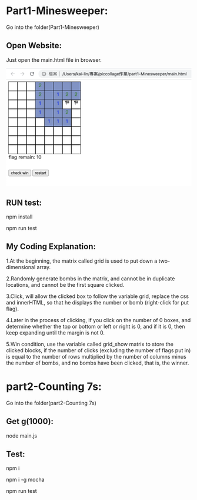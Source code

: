 # Part1-Minesweeper:

Go into the folder(Part1-Minesweeper)

## Open Website:

Just open the main.html file in browser.

![demo](./image1.png)



## RUN test:

npm install

npm run test


## My Coding Explanation:

1.At the beginning, the matrix called grid is used to put down a two-dimensional array.

2.Randomly generate bombs in the matrix, and cannot be in duplicate locations, and cannot be the first square clicked.

3.Click, will allow the clicked box to follow the variable grid, replace the css and innerHTML, so that he displays the number or bomb (right-click for put flag).

4.Later in the process of clicking, if you click on the number of 0 boxes, and determine whether the top or bottom or left or right is 0, and if it is 0, then keep expanding until the margin is not 0.

5.Win condition, use the variable called grid_show matrix to store the clicked blocks, if the number of clicks (excluding the number of flags put in) is equal to the number of rows multiplied by the number of columns minus the number of bombs, and no bombs have been clicked, that is, the winner.

# part2-Counting 7s:

Go into the folder(part2-Counting 7s)


## Get g(1000):

node main.js

## Test:

npm i

npm i -g mocha

npm run test

